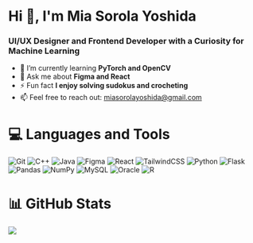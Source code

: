 # Hi 👋, I'm Mia Sorola Yoshida #
### UI/UX Designer and Frontend Developer with a Curiosity for Machine Learning ###

- 🌱 I’m currently learning **PyTorch and OpenCV**
- 💬 Ask me about **Figma and React**
- ⚡ Fun fact **I enjoy solving sudokus and crocheting**
- 📫 Feel free to reach out: [miasorolayoshida@gmail.com](mailto:miasorolayoshida@gmail.com)

# 💻 Languages and Tools
![Git](https://img.shields.io/badge/git-%23F05033.svg?style=for-the-badge&logo=git&logoColor=white)
![C++](https://img.shields.io/badge/c++-%2300599C.svg?style=for-the-badge&logo=c%2B%2B&logoColor=white)
![Java](https://img.shields.io/badge/java-%23ED8B00.svg?style=for-the-badge&logo=openjdk&logoColor=white)
![Figma](https://img.shields.io/badge/Figma-%23F24E1E.svg?style=for-the-badge&logo=figma&logoColor=white)
![React](https://img.shields.io/badge/react-%2320232a.svg?style=for-the-badge&logo=react&logoColor=%2361DAFB)
![TailwindCSS](https://img.shields.io/badge/Tailwind%20CSS-%2338B2AC.svg?style=for-the-badge&logo=tailwind-css&logoColor=white)
![Python](https://img.shields.io/badge/python-3670A0?style=for-the-badge&logo=python&logoColor=ffdd54)
![Flask](https://img.shields.io/badge/Flask-%23000000.svg?style=for-the-badge&logo=flask&logoColor=white)
![Pandas](https://img.shields.io/badge/pandas-%23150458.svg?style=for-the-badge&logo=pandas&logoColor=white)
![NumPy](https://img.shields.io/badge/numpy-%23013243.svg?style=for-the-badge&logo=numpy&logoColor=white)
![MySQL](https://img.shields.io/badge/MySQL-%234479A1.svg?style=for-the-badge&logo=mysql&logoColor=white)
![Oracle](https://img.shields.io/badge/Oracle-%23F80000.svg?style=for-the-badge&logo=oracle&logoColor=white)
![R](https://img.shields.io/badge/R-%23276DC3.svg?style=for-the-badge&logo=r&logoColor=white)

# 📊 GitHub Stats
<picture>
  <source
    srcset="https://github-readme-stats.vercel.app/api?username=masorol&show_icons=true&theme=synthwave"
    media="(prefers-color-scheme: dark)"
  />
  <img src="https://github-readme-stats.vercel.app/api?username=masorol&show_icons=true" />
</picture>


<!--
![](https://github-readme-stats.vercel.app/api/top-langs/?username=masorol&theme=synthwave&hide_border=false&include_all_commits=true&count_private=true&layout=compact)
-->
